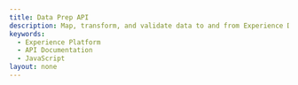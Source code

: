 ```yaml
---
title: Data Prep API
description: Map, transform, and validate data to and from Experience Data Model (XDM).
keywords: 
  - Experience Platform
  - API Documentation
  - JavaScript
layout: none
--- 
```

<RedoclyAPIBlock src="/swagger-specs/data-prep.yaml"/>